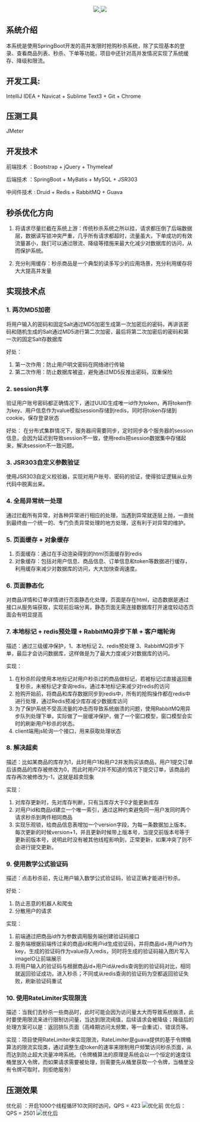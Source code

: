 

<p align="center">
                                                                                                                    

 <a href="https://juejin.im/post/5b13d7c56fb9a01e71358486">
    <img src="https://badge.juejin.im/entry/5856c00061ff4b0063be6be0/likes.svg?style=flat-square" >
 </a>
 <a href="https://github.com/ellerbrock/open-source-badge/">
    <img src="https://badges.frapsoft.com/os/v1/open-source.svg?v=103" >
 </a>
<p>
     
## 系统介绍
本系统是使用SpringBoot开发的高并发限时抢购秒杀系统，除了实现基本的登录、查看商品列表、秒杀、下单等功能，项目中还针对高并发情况实现了系统缓存、降级和限流。

## 开发工具: 
IntelliJ IDEA + Navicat + Sublime Text3 + Git + Chrome

## 压测工具
JMeter


## 开发技术
前端技术 ：Bootstrap + jQuery + Thymeleaf

后端技术 ：SpringBoot + MyBatis + MySQL + JSR303

中间件技术 : Druid + Redis + RabbitMQ + Guava

## 秒杀优化方向

1. 将请求尽量拦截在系统上游：传统秒杀系统之所以挂，请求都压倒了后端数据层，数据读写锁冲突严重，几乎所有请求都超时，流量虽大，下单成功的有效流量甚小，我们可以通过限流、降级等措施来最大化减少对数据库的访问，从而保护系统。

2. 充分利用缓存：秒杀商品是一个典型的读多写少的应用场景，充分利用缓存将大大提高并发量
## 实现技术点
### 1. 两次MD5加密

将用户输入的密码和固定Salt通过MD5加密生成第一次加密后的密码，再讲该密码和随机生成的Salt通过MD5进行第二次加密，最后将第二次加密后的密码和第一次的固定Salt存数据库

好处：    
     
1. 第一次作用：防止用户明文密码在网络进行传输
2. 第二次作用：防止数据库被盗，避免通过MD5反推出密码，双重保险

### 2. session共享
验证用户账号密码都正确情况下，通过UUID生成唯一id作为token，再将token作为key、用户信息作为value模拟session存储到redis，同时将token存储到cookie，保存登录状态

好处： 在分布式集群情况下，服务器间需要同步，定时同步各个服务器的session信息，会因为延迟到导致session不一致，使用redis把session数据集中存储起来，解决session不一致问题。

### 3. JSR303自定义参数验证
使用JSR303自定义校验器，实现对用户账号、密码的验证，使得验证逻辑从业务代码中脱离出来。

### 4. 全局异常统一处理
通过拦截所有异常，对各种异常进行相应的处理，当遇到异常就逐层上抛，一直抛到最终由一个统一的、专门负责异常处理的地方处理，这有利于对异常的维护。

### 5. 页面缓存 + 对象缓存
1. 页面缓存：通过在手动渲染得到的html页面缓存到redis
2. 对象缓存：包括对用户信息、商品信息、订单信息和token等数据进行缓存，利用缓存来减少对数据库的访问，大大加快查询速度。

### 6. 页面静态化
对商品详情和订单详情进行页面静态化处理，页面是存在html，动态数据是通过接口从服务端获取，实现前后端分离，静态页面无需连接数据库打开速度较动态页面会有明显提高

### 7. 本地标记 + redis预处理 + RabbitMQ异步下单 + 客户端轮询
描述：通过三级缓冲保护，1、本地标记  2、redis预处理  3、RabbitMQ异步下单，最后才会访问数据库，这样做是为了最大力度减少对数据库的访问。

实现：

1. 在秒杀阶段使用本地标记对用户秒杀过的商品做标记，若被标记过直接返回重复秒杀，未被标记才查询redis，通过本地标记来减少对redis的访问
2. 抢购开始前，将商品和库存数据同步到redis中，所有的抢购操作都在redis中进行处理，通过Redis预减少库存减少数据库访问
3. 为了保护系统不受高流量的冲击而导致系统崩溃的问题，使用RabbitMQ用异步队列处理下单，实际做了一层缓冲保护，做了一个窗口模型，窗口模型会实时的刷新用户秒杀的状态。
4. client端用js轮询一个接口，用来获取处理状态

### 8. 解决超卖
描述：比如某商品的库存为1，此时用户1和用户2并发购买该商品，用户1提交订单后该商品的库存被修改为0，而此时用户2并不知道的情况下提交订单，该商品的库存再次被修改为-1，这就是超卖现象

实现：

1. 对库存更新时，先对库存判断，只有当库存大于0才能更新库存
2. 对用户id和商品id建立一个唯一索引，通过这种约束避免同一用户发同时两个请求秒杀到两件相同商品
3. 实现乐观锁，给商品信息表增加一个version字段，为每一条数据加上版本。每次更新的时候version+1，并且更新时候带上版本号，当提交前版本号等于更新前版本号，说明此时没有被其他线程影响到，正常更新，如果冲突了则不会进行提交更新。

### 9. 使用数学公式验证码
描述：点击秒杀前，先让用户输入数学公式验证码，验证正确才能进行秒杀。

好处：
1. 防止恶意的机器人和爬虫 
2. 分散用户的请求

实现：
1. 前端通过把商品id作为参数调用服务端创建验证码接口
2. 服务端根据前端传过来的商品id和用户id生成验证码，并将商品id+用户id作为key，生成的验证码作为value存入redis，同时将生成的验证码输入图片写入imageIO让前端展示
3. 将用户输入的验证码与根据商品id+用户id从redis查询到的验证码对比，相同就返回验证成功，进入秒杀；不同或从redis查询的验证码为空都返回验证失败，刷新验证码重试

### 10. 使用RateLimiter实现限流
描述：当我们去秒杀一些商品时，此时可能会因为访问量太大而导致系统崩溃，此时要使用限流来进行限制访问量，当达到限流阀值，后续请求会被降级；降级后的处理方案可以是：返回排队页面（高峰期访问太频繁，等一会重试）、错误页等。

实现：项目使用RateLimiter来实现限流，RateLimiter是guava提供的基于令牌桶算法的限流实现类，通过调整生成token的速率来限制用户频繁访问秒杀页面，从而达到防止超大流量冲垮系统。（令牌桶算法的原理是系统会以一个恒定的速度往桶里放入令牌，而如果请求需要被处理，则需要先从桶里获取一个令牌，当桶里没有令牌可取时，则拒绝服务）
## 压测效果
优化前 ：开启1000个线程循环10次同时访问，QPS = 423 
![优化前](https://github.com/zaiyunduan123/jesper_seckill/blob/master/src/main/resources/static/img/stress-test/goodsList_test_3.png)
优化后：QPS = 2501
![优化后](https://github.com/zaiyunduan123/jesper_seckill/blob/master/src/main/resources/static/img/stress-test/optimised_goodslist.png)



